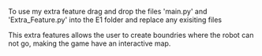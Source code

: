 To use my extra feature drag and drop the files 'main.py' and 'Extra_Feature.py' into the E1 folder 
and replace any exisiting files


This extra features allows the user to create boundries where the robot can not go, making the game have an interactive map.
